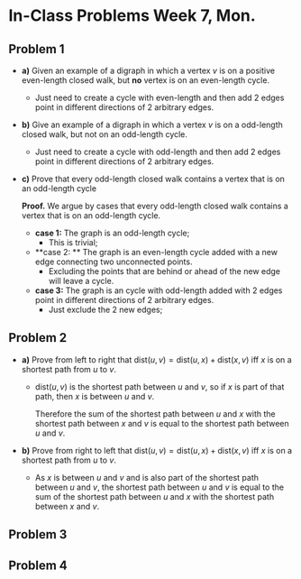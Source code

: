 # In-Class Problems Week 7, Mon.

## Problem 1

* **a)** Given an example of a digraph in which a vertex $v$ is on a positive even-length closed walk, but **no** vertex is on an even-length cycle.

  * Just need to create a cycle with even-length and then add 2 edges point in different directions of 2 arbitrary edges.

* **b)** Give an example of a digraph in which a vertex $v$ is on a odd-length closed walk, but not on an odd-length cycle.

  * Just need to create a cycle with odd-length and then add 2 edges point in different directions of 2 arbitrary edges.

* **c)** Prove that every odd-length closed walk contains a vertex that is on an odd-length cycle

  **Proof.** We argue by cases that every odd-length closed walk contains a vertex that is on an odd-length cycle.

  * **case 1:** The graph is an odd-length cycle;
    * This is trivial;
  * **case 2: ** The graph is an even-length cycle added with a new edge connecting two unconnected points.
    * Excluding the points that are behind or ahead of the new edge will leave a cycle.
  * **case 3:** The graph is an cycle with odd-length added with 2 edges point in different directions of 2 arbitrary edges.
    * Just exclude the 2 new edges;

## Problem 2

* **a)** Prove from left to right that $\text{dist}(u, v) = \text{dist}(u, x) + \text{dist}(x, v)$ iff $x$ is on a shortest path from $u$ to $v$.

  * $\text{dist}(u, v)$ is the shortest path between $u$ and $v$, so if $x$ is part of that path, then $x$ is between $u$ and $v$.

    Therefore the sum of the shortest path between $u$ and $x$ with the shortest path between $x$ and $v$ is equal to the shortest path between $u$ and $v$.

* **b)** Prove from right to left that $\text{dist}(u, v) = \text{dist}(u, x) + \text{dist}(x, v)$ iff $x$ is on a shortest path from $u$ to $v$.

  * As $x$ is between $u$ and $v$ and is also part of the shortest path between $u$ and $v$, the shortest path between $u$ and $v$ is equal to  the sum of the shortest path between $u$ and $x$ with the shortest path between $x$ and $v$.

## Problem 3

## Problem 4

